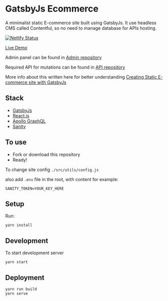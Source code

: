 # GatsbyJs Ecommerce

A minimalist static E-commerce site built using GatsbyJs.
It use headless CMS called Contentful, so no need to manage database for APIs hosting.

[![Netlify Status](https://api.netlify.com/api/v1/badges/73b567fe-9c0f-4ba1-b2e9-6d612b4c15b2/deploy-status)](https://app.netlify.com/sites/gatsbyjs-ecommerce/deploys)

[Live Demo](https://www.sejalsuits.co.uk)

Admin panel can be found in [Admin repository](https://github.com/gatsbyjs-ecommerce/admin)

Required API for mutations can be found in [API repository](https://github.com/gatsbyjs-ecommerce/api)

More info about this written here for better understanding [Creating Static E-commerce site with GatsbyJs](https://medium.com/@pinku1/creating-static-e-commerce-site-with-gatsbyjs-a349d7e022a)

## Stack

- [GatsbyJs](https://www.gatsbyjs.org/)
- [React.js](https://reactjs.org/)
- [Apollo GraphQL](https://www.apollographql.com/)
- [Sanity](https://www.sanity.io/)

## To use

- Fork or download this repository
- Ready!

To change site config `./src/utils/config.js`

also add `.env` file in the root, with content for example:

```
SANITY_TOKEN=YOUR_KEY_HERE
```

## Setup

Run:

```
yarn install
```

## Development

To start development server

```
yarn start
```

## Deployment

```
yarn run build
yarn serve
```
